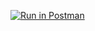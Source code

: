 [![Run in Postman](https://run.pstmn.io/button.svg)](https://app.getpostman.com/run-collection/2803724-2b93fea3-9a7f-434e-87de-671ec5a5f882?action=collection%2Ffork&collection-url=entityId%3D2803724-2b93fea3-9a7f-434e-87de-671ec5a5f882%26entityType%3Dcollection%26workspaceId%3Dbe781ae3-7faa-471d-ab5f-62edac5e442b)